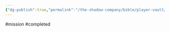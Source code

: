 ```yaml
---
{"dg-publish":true,"permalink":"/the-shadow-company/bible/player-vault/missions/completed-mission-goblins-in-the-south/","title":"Completed mission - Goblins in the south"}
---
```


#mission #completed